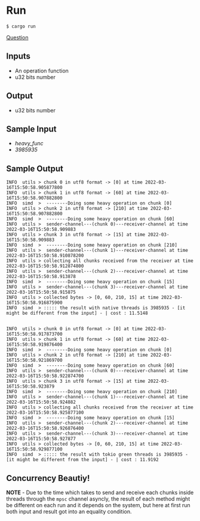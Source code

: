 
# Run 

```console 
$ cargo run
```

[Question](https://quera.org/problemset/113613/)


## Inputs

* An operation function
* u32 bits number

## Output

* u32 bits number


## Sample Input

* _heavy_func_
* _3985935_

## Sample Output

```console
INFO  utils > chunk 0 in utf8 format -> [0] at time 2022-03-16T15:50:58.905877800
INFO  utils > chunk 1 in utf8 format -> [60] at time 2022-03-16T15:50:58.907882800
INFO  simd  >  --------Doing some heavy operation on chunk [0]
INFO  utils > chunk 2 in utf8 format -> [210] at time 2022-03-16T15:50:58.907882800
INFO  simd  >  --------Doing some heavy operation on chunk [60]
INFO  utils >  sender-channel---(chunk 0)---receiver-channel at time 2022-03-16T15:50:58.909883
INFO  utils > chunk 3 in utf8 format -> [15] at time 2022-03-16T15:50:58.909883
INFO  simd  >  --------Doing some heavy operation on chunk [210]
INFO  utils >  sender-channel---(chunk 1)---receiver-channel at time 2022-03-16T15:50:58.910878200
INFO  utils > collecting all chunks received from the receiver at time 2022-03-16T15:50:58.912874800
INFO  utils >  sender-channel---(chunk 2)---receiver-channel at time 2022-03-16T15:50:58.913878
INFO  simd  >  --------Doing some heavy operation on chunk [15]
INFO  utils >  sender-channel---(chunk 3)---receiver-channel at time 2022-03-16T15:50:58.915875
INFO  utils > collected bytes -> [0, 60, 210, 15] at time 2022-03-16T15:50:58.916875900
INFO  simd  > ::::: the result with native threads is 3985935 - [it might be different from the input] - | cost : 11.5148


INFO  utils > chunk 0 in utf8 format -> [0] at time 2022-03-16T15:50:58.917873700
INFO  utils > chunk 1 in utf8 format -> [60] at time 2022-03-16T15:50:58.919876400
INFO  simd  >  --------Doing some heavy operation on chunk [0]
INFO  utils > chunk 2 in utf8 format -> [210] at time 2022-03-16T15:50:58.921869700
INFO  simd  >  --------Doing some heavy operation on chunk [60]
INFO  utils >  sender-channel---(chunk 0)---receiver-channel at time 2022-03-16T15:50:58.922874700
INFO  utils > chunk 3 in utf8 format -> [15] at time 2022-03-16T15:50:58.923879
INFO  simd  >  --------Doing some heavy operation on chunk [210]
INFO  utils >  sender-channel---(chunk 1)---receiver-channel at time 2022-03-16T15:50:58.924882
INFO  utils > collecting all chunks received from the receiver at time 2022-03-16T15:50:58.925877100
INFO  simd  >  --------Doing some heavy operation on chunk [15]
INFO  utils >  sender-channel---(chunk 2)---receiver-channel at time 2022-03-16T15:50:58.926876400
INFO  utils >  sender-channel---(chunk 3)---receiver-channel at time 2022-03-16T15:50:58.927877
INFO  utils > collected bytes -> [0, 60, 210, 15] at time 2022-03-16T15:50:58.929877100
INFO  simd  > ::::: the result with tokio green threads is 3985935 - [it might be different from the input] - | cost : 11.9192
```

## Concurrency Beautiy!

**NOTE** - Due to the time which takes to send and receive each chunks inside threads through the `mpsc` channel asyncly, the result of each method might be different on each run and it depends on the system, but here at first run both input and result got into an equality condition.